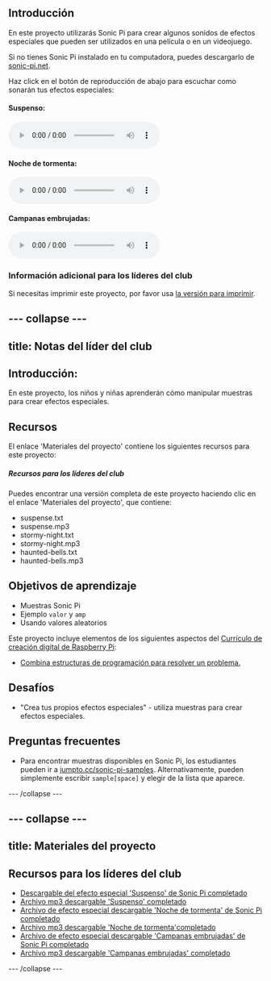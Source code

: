 ## Introducción

En este proyecto utilizarás Sonic Pi para crear algunos sonidos de efectos especiales que pueden ser utilizados en una película o en un videojuego.

Si no tienes Sonic Pi instalado en tu computadora, puedes descargarlo de [sonic-pi.net](https://sonic-pi.net/).

<div id="audio-preview" class="pdf-hidden">

Haz click en el botón de reproducción de abajo para escuchar como sonarán tus efectos especiales: 
  
#### Suspenso:

<audio controls preload> 
  <source src="resources/suspense.mp3" type="audio/mpeg"> 
Tu navegador no es compatible con el elemento <code>audio</code>. 
</audio> 
  
#### Noche de tormenta: 
  
<audio controls preload> 
  <source src="resources/stormy-night.mp3" type="audio/mpeg"> 
Tu navegador no es compatible con el elemento <code>audio</code>. 
</audio> 
  
#### Campanas embrujadas: 
  
<audio controls preload> 
  <source src="resources/haunted-bells.mp3" type="audio/mpeg"> 
Tu navegador no es compatible con el elemento <code>audio</code>. 
</audio>
</div>

### Información adicional para los líderes del club

Si necesitas imprimir este proyecto, por favor usa [la versión para imprimir](https://projects.raspberrypi.org/es-LA/projects/special-effects/print).

--- collapse ---
---
title: Notas del líder del club
---

## Introducción:

En este proyecto, los niños y niñas aprenderán cómo manipular muestras para crear efectos especiales.

## Recursos

El enlace 'Materiales del proyecto' contiene los siguientes recursos para este proyecto:

##### Recursos para los líderes del club

Puedes encontrar una versión completa de este proyecto haciendo clic en el enlace 'Materiales del proyecto', que contiene:

* suspense.txt
* suspense.mp3
* stormy-night.txt
* stormy-night.mp3
* haunted-bells.txt
* haunted-bells.mp3

## Objetivos de aprendizaje

* Muestras Sonic Pi
* Ejemplo `valor` y `amp`
* Usando valores aleatorios

Este proyecto incluye elementos de los siguientes aspectos del [Currículo de creación digital de Raspberry Pi](http://rpf.io/curriculum):

* [Combina estructuras de programación para resolver un problema.](https://www.raspberrypi.org/curriculum/programming/builder)

## Desafíos

* "Crea tus propios efectos especiales" - utiliza muestras para crear efectos especiales.

## Preguntas frecuentes

* Para encontrar muestras disponibles en Sonic Pi, los estudiantes pueden ir a [jumpto.cc/sonic-pi-samples](http://jumpto.cc/sonic-pi-samples). Alternativamente, pueden simplemente escribir `sample[space]` y elegir de la lista que aparece.

--- /collapse ---

--- collapse ---
---
title: Materiales del proyecto
---

## Recursos para los líderes del club

* [Descargable del efecto especial 'Suspenso' de Sonic Pi completado](resources/suspense.txt)
* [Archivo mp3 descargable 'Suspenso' completado](resources/suspense.mp3)
* [Archivo de efecto especial descargable 'Noche de tormenta' de Sonic Pi completado](resources/stormy-night.txt)
* [Archivo mp3 descargable 'Noche de tormenta'completado](resources/stormy-night.mp3)
* [Archivo de efecto especial descargable 'Campanas embrujadas' de Sonic Pi completado](resources/haunted-bells.txt)
* [Archivo mp3 descargable 'Campanas embrujadas' completado](resources/haunted-bells.mp3)

--- /collapse ---
